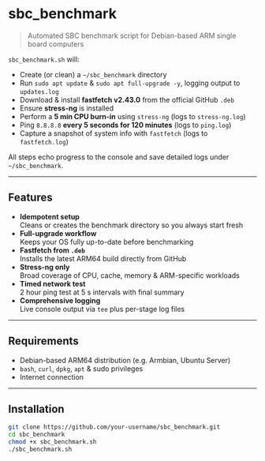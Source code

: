 # sbc_benchmark

> Automated SBC benchmark script for Debian-based ARM single board computers

`sbc_benchmark.sh` will:

- Create (or clean) a `~/sbc_benchmark` directory  
- Run `sudo apt update` & `sudo apt full-upgrade -y`, logging output to `updates.log`  
- Download & install **fastfetch v2.43.0** from the official GitHub `.deb`  
- Ensure **stress-ng** is installed  
- Perform a **5 min CPU burn-in** using `stress-ng` (logs to `stress-ng.log`)  
- Ping `8.8.8.8` **every 5 seconds for 120 minutes** (logs to `ping.log`)  
- Capture a snapshot of system info with `fastfetch` (logs to `fastfetch.log`)

All steps echo progress to the console and save detailed logs under `~/sbc_benchmark`.

---

## Features

- **Idempotent setup**  
  Cleans or creates the benchmark directory so you always start fresh  
- **Full-upgrade workflow**  
  Keeps your OS fully up-to-date before benchmarking  
- **Fastfetch from `.deb`**  
  Installs the latest ARM64 build directly from GitHub  
- **Stress-ng only**  
  Broad coverage of CPU, cache, memory & ARM-specific workloads  
- **Timed network test**  
  2 hour ping test at 5 s intervals with final summary  
- **Comprehensive logging**  
  Live console output via `tee` plus per-stage log files  

---

## Requirements

- Debian-based ARM64 distribution (e.g. Armbian, Ubuntu Server)  
- `bash`, `curl`, `dpkg`, `apt` & sudo privileges  
- Internet connection  

---

## Installation

```bash
git clone https://github.com/your-username/sbc_benchmark.git
cd sbc_benchmark
chmod +x sbc_benchmark.sh
./sbc_benchmark.sh
